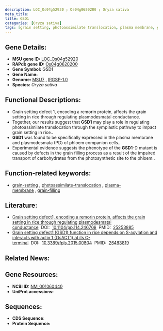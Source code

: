 ```yaml
---
description: LOC_Os04g52920 ; Os04g0620200 ; Oryza sativa
meta_title:
title: GSD1
categories: [Oryza sativa]
tags: [grain setting, photoassimilate translocation, plasma membrane, grain filling]
---
```


## Gene Details:
- **MSU gene ID:** [LOC_Os04g52920](http://rice.uga.edu/cgi-bin/ORF_infopage.cgi?orf=LOC_Os04g52920)  
- **RAPdb gene ID:** [Os04g0620200](https://rapdb.dna.affrc.go.jp/locus/?name=Os04g0620200)  
- **Gene Symbol:** GSD1
- **Gene Name:**
- **Genome:**  [MSU7](http://rice.uga.edu/)&nbsp;,&nbsp;[IRGSP-1.0](https://rapdb.dna.affrc.go.jp/download/irgsp1.html)
- **Species:** *Oryza sativa*

## Functional Descriptions:
   - Grain setting defect 1, encoding a remorin protein, affects the grain setting in rice through regulating plasmodesmatal conductance.
   - Together, our results suggest that **GSD1** may play a role in regulating photoassimilate translocation through the symplastic pathway to impact grain setting in rice..
   - **GSD1** was found to be specifically expressed in the plasma membrane and plasmodesmata (PD) of phloem companion cells..
   - Experimental evidence suggests the phenotype of the **GSD1**-D mutant is caused by defects in the grain filling process as a result of the impaired transport of carbohydrates from the photosynthetic site to the phloem..

## Function-related keywords:
   - [grain-setting](/tags/grain-setting/)&nbsp;,&nbsp;[photoassimilate-translocation](/tags/photoassimilate-translocation/)&nbsp;,&nbsp;[plasma-membrane](/tags/plasma-membrane/)&nbsp;,&nbsp;[grain-filling](/tags/grain-filling/)

## Literature:
   - [Grain setting defect1, encoding a remorin protein, affects the grain setting in rice through regulating plasmodesmatal conductance](https://www.doi.org/10.1104/pp.114.246769)&nbsp;&nbsp;DOI:&nbsp;&nbsp;[10.1104/pp.114.246769](https://www.doi.org/10.1104/pp.114.246769)&nbsp;&nbsp;PMID:&nbsp;&nbsp;[25253885](https://pubmed.ncbi.nlm.nih.gov/25253885/)
   - [Grain setting defect1 (GSD1) function in rice depends on S-acylation and interacts with actin 1 (OsACT1) at its C-terminal](https://www.doi.org/10.3389/fpls.2015.00804)&nbsp;&nbsp;DOI:&nbsp;&nbsp;[10.3389/fpls.2015.00804](https://www.doi.org/10.3389/fpls.2015.00804)&nbsp;&nbsp;PMID:&nbsp;&nbsp;[26483819](https://pubmed.ncbi.nlm.nih.gov/26483819/)

## Related News:

## Gene Resources:
- **NCBI ID:**  [NM_001060440](http://www.ncbi.nlm.nih.gov/nuccore/NM_001060440)
- **UniProt accessions:** [](https://www.uniprot.org/uniprotkb//entry)

## Sequences:
- **CDS Sequence:**
- **Protein Sequence:**
